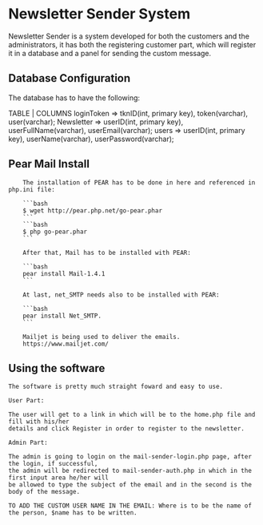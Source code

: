 # Newsletter Sender System

Newsletter Sender is a system developed for both the customers and the administrators, it has both the
registering customer part, which will register it in a database and a panel for sending the custom message.

## Database Configuration

The database has to have the following:

TABLE       |   COLUMNS
loginToken  => tknID(int, primary key), token(varchar), user(varchar);
Newsletter  => userID(int, primary key), userFullName(varchar), userEmail(varchar);
users       => userID(int, primary key), userName(varchar), userPassword(varchar);

## Pear Mail Install
        The installation of PEAR has to be done in here and referenced in php.ini file:
         
        ```bash
        $ wget http://pear.php.net/go-pear.phar
        ```
        ```bash
        $ php go-pear.phar
        ```

        After that, Mail has to be installed with PEAR:

        ```bash
        pear install Mail-1.4.1
        ```

        At last, net_SMTP needs also to be installed with PEAR:
        
        ```bash
        pear install Net_SMTP.
        ```

        Mailjet is being used to deliver the emails.
        https://www.mailjet.com/

## Using the software

    The software is pretty much straight foward and easy to use.

    User Part:

    The user will get to a link in which will be to the home.php file and fill with his/her
    details and click Register in order to register to the newsletter.

    Admin Part:

    The admin is going to login on the mail-sender-login.php page, after the login, if successful,
    the admin will be redirected to mail-sender-auth.php in which in the first input area he/her will 
    be allowed to type the subject of the email and in the second is the body of the message.

    TO ADD THE CUSTOM USER NAME IN THE EMAIL: Where is to be the name of the person, $name has to be written.  